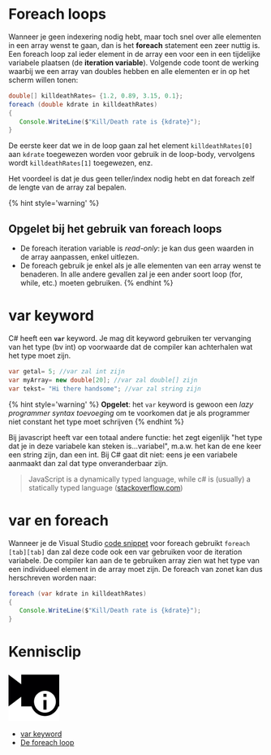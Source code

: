 # Foreach loops

Wanneer je geen indexering nodig hebt, maar toch snel over alle elementen in een array wenst te gaan, dan is het **foreach** statement een zeer nuttig is.
Een foreach loop zal ieder element in de array een voor een in een tijdelijke variabele plaatsen (de **iteration variable**).
Volgende code toont de werking waarbij we een array van doubles hebben en alle elementen er in op het scherm willen tonen:

```java
double[] killdeathRates= {1.2, 0.89, 3.15, 0.1};
foreach (double kdrate in killdeathRates)
{
   Console.WriteLine($"Kill/Death rate is {kdrate}");
}
```

De eerste keer dat we in de loop gaan zal het element ``killdeathRates[0]`` aan ``kdrate`` toegewezen worden voor gebruik in de loop-body, vervolgens wordt ``killdeathRates[1]`` toegewezen, enz.

Het voordeel is dat je dus geen teller/index nodig hebt en dat foreach zelf de lengte van de array zal bepalen.

{% hint style='warning' %}
## Opgelet bij het gebruik van foreach loops

* De foreach iteration variable is *read-only*: je kan dus geen waarden in de array aanpassen, enkel uitlezen.
* De foreach gebruik je enkel als je alle elementen van een array wenst te benaderen. In alle andere gevallen zal je een ander soort loop (for, while, etc.) moeten gebruiken.
{% endhint %}

# var keyword

C# heeft een **``var``** keyword. Je mag dit keyword gebruiken ter vervanging van het type (bv int) op voorwaarde dat de compiler kan achterhalen wat het type moet zijn.

```java
var getal= 5; //var zal int zijn
var myArray= new double[20]; //var zal double[] zijn
var tekst= "Hi there handsome"; //var zal string zijn
```

{% hint style='warning' %}
**Opgelet**: het ``var`` keyword is gewoon een *lazy programmer syntax toevoeging* om te voorkomen dat je als programmer niet constant het type moet schrijven
{% endhint %}

Bij javascript heeft var een totaal andere functie: het zegt eigenlijk "het type dat je in deze variabele kan steken is...variabel", m.a.w. het kan de ene  keer een string zijn, dan een int. Bij C# gaat dit niet: eens je een variabele aanmaakt dan zal dat type onveranderbaar zijn.

> JavaScript is a dynamically typed language, while c# is (usually) a statically typed language ([stackoverflow.com](https://stackoverflow.com/questions/8457813/difference-between-the-implementation-of-var-in-javascript-and-c-sharp))

# var en foreach

Wanneer je de Visual Studio [code snippet](https://msdn.microsoft.com/en-us/library/z41h7fat.aspx) voor foreach gebruikt ``foreach [tab][tab]`` dan zal deze code ook een var gebruiken voor de iteration variabele. De compiler kan aan de te gebruiken array zien wat het type van een individueel element in de array moet zijn.
De foreach van zonet kan dus herschreven worden naar:

```java
foreach (var kdrate in killdeathRates)
{
   Console.WriteLine($"Kill/Death rate is {kdrate}");
}
```

<!---NOBOOKSTART--->
# Kennisclip
![](../assets/infoclip.png)
* [var keyword](https://ap.cloud.panopto.eu/Panopto/Pages/Viewer.aspx?id=8ba39f71-889e-4e48-9f3b-ab750087d034)
* [De foreach loop](https://ap.cloud.panopto.eu/Panopto/Pages/Viewer.aspx?id=e268b0f3-5226-4279-a69c-ab7500892031)
<!---NOBOOKEND--->